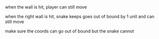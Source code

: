 when the wall is hit, player can still move

when the right wall is hit, snake keeps goes out of bound by 1 unit and can still move

make sure the coords can go out of bound but the snake cannot
